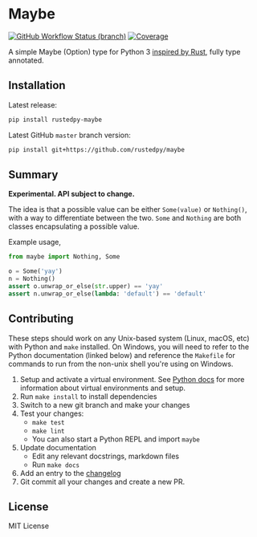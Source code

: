 # Maybe

[![GitHub Workflow Status (branch)](https://img.shields.io/github/actions/workflow/status/rustedpy/maybe/ci.yml?branch=master)](https://github.com/rustedpy/maybe/actions/workflows/ci.yml?query=branch%3Amaster)
[![Coverage](https://codecov.io/gh/rustedpy/maybe/branch/master/graph/badge.svg)](https://codecov.io/gh/rustedpy/maybe)

A simple Maybe (Option) type for Python 3 [inspired by Rust](
https://doc.rust-lang.org/std/option/), fully type annotated.

## Installation

Latest release:

```sh
pip install rustedpy-maybe
```

Latest GitHub `master` branch version:

```sh
pip install git+https://github.com/rustedpy/maybe
```

## Summary

**Experimental. API subject to change.**

The idea is that a possible value can be either `Some(value)` or `Nothing()`,
with a way to differentiate between the two. `Some` and `Nothing` are both
classes encapsulating a possible value.

Example usage,

```python
from maybe import Nothing, Some

o = Some('yay')
n = Nothing()
assert o.unwrap_or_else(str.upper) == 'yay'
assert n.unwrap_or_else(lambda: 'default') == 'default'
```

## Contributing

These steps should work on any Unix-based system (Linux, macOS, etc) with Python
and `make` installed. On Windows, you will need to refer to the Python
documentation (linked below) and reference the `Makefile` for commands to run
from the non-unix shell you're using on Windows.

1. Setup and activate a virtual environment.  See [Python docs][pydocs-venv] for
   more information about virtual environments and setup.
1. Run `make install` to install dependencies
1. Switch to a new git branch and make your changes
1. Test your changes:
   - `make test`
   - `make lint`
   - You can also start a Python REPL and import `maybe`
1. Update documentation
   - Edit any relevant docstrings, markdown files
   - Run `make docs`
1. Add an entry to the [changelog](./CHANGELOG.md)
1. Git commit all your changes and create a new PR.

[pydocs-venv]: https://docs.python.org/3/library/venv.html

## License

MIT License
